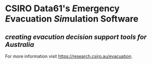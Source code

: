 # CSIRO Data61's *E*mergency *E*vacuation *Sim*ulation Software

## *creating evacution decision support tools for Australia*

For more information visit https://research.csiro.au/evacuation.
